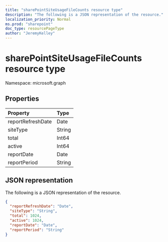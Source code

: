 ```yaml
---
title: "sharePointSiteUsageFileCounts resource type"
description: "The following is a JSON representation of the resource."
localization_priority: Normal
ms.prod: "sharepoint"
doc_type: resourcePageType
author: "JeremyKelley"
---
```


# sharePointSiteUsageFileCounts resource type

Namespace: microsoft.graph

## Properties

| Property          | Type   |
| :---------------- | :----- |
| reportRefreshDate | Date   |
| siteType          | String |
| total             | Int64  |
| active            | Int64  |
| reportDate        | Date   |
| reportPeriod      | String |

## JSON representation

The following is a JSON representation of the resource.

<!-- {
  "blockType": "resource",
  "@odata.type": "microsoft.graph.sharePointSiteUsageFileCounts"
} -->

```json
{
  "reportRefreshDate": "Date",
  "siteType": "String",
  "total": 1024,
  "active": 1024,
  "reportDate": "Date",
  "reportPeriod": "String"
}
```


